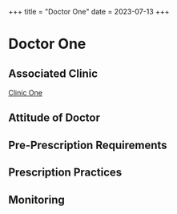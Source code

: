 +++
title = "Doctor One"
date = 2023-07-13
+++

# Doctor One
## Associated Clinic
[Clinic One](...\clinics\clinics-template.md)
## Attitude of Doctor
## Pre-Prescription Requirements
## Prescription Practices
## Monitoring
